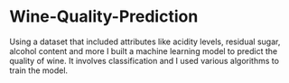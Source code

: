 # Wine-Quality-Prediction
Using a dataset that included attributes like acidity levels, residual sugar, alcohol content and more I built a machine learning model to predict the quality of wine. It involves classification and I used various algorithms to train the model.
